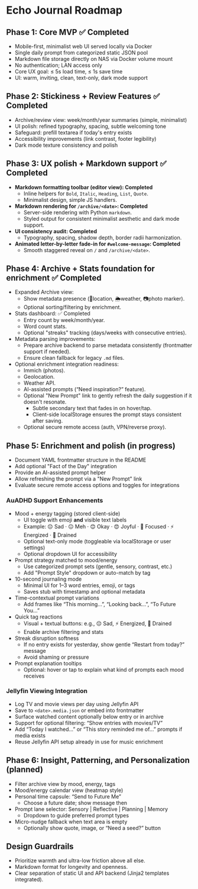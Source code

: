 # Echo Journal Roadmap

## Phase 1: Core MVP ✅ Completed
- Mobile-first, minimalist web UI served locally via Docker
- Single daily prompt from categorized static JSON pool
- Markdown file storage directly on NAS via Docker volume mount
- No authentication; LAN access only
- Core UX goal: ≤ 5s load time, ≤ 1s save time
- UI: warm, inviting, clean, text-only, dark mode support

## Phase 2: Stickiness + Review Features ✅ Completed
- Archive/review view: week/month/year summaries (simple, minimalist)
- UI polish: refined typography, spacing, subtle welcoming tone
- Safeguard: prefill textarea if today's entry exists
- Accessibility improvements (link contrast, footer legibility)
- Dark mode texture consistency and polish

## Phase 3: UX polish + Markdown support ✅ Completed
- **Markdown formatting toolbar (editor view): Completed**
  - Inline helpers for `Bold`, `Italic`, `Heading`, `List`, `Quote`.
  - Minimalist design, simple JS handlers.
- **Markdown rendering for `/archive/<date>`: Completed**
  - Server-side rendering with Python `markdown`.
  - Styled output for consistent minimalist aesthetic and dark mode support.
- **UI consistency audit: Completed** 
  - Typography, spacing, shadow depth, border radii harmonization.
- **Animated letter-by-letter fade-in for `#welcome-message`: Completed**
  - Smooth staggered reveal on `/` and `/archive/<date>`.

## Phase 4: Archive + Stats foundation for enrichment ✅ Completed
- Expanded Archive view:
  - Show metadata presence (📍location, 🌦️weather, 📷photo marker).
  - Optional sorting/filtering by enrichment.
- Stats dashboard: ✅ Completed
  - Entry count by week/month/year.
  - Word count stats.
  - Optional "streaks" tracking (days/weeks with consecutive entries).
- Metadata parsing improvements:
  - Prepare archive backend to parse metadata consistently (frontmatter support if needed).
  - Ensure clean fallback for legacy `.md` files.
- Optional enrichment integration readiness:
  - Immich (photos).
  - Geolocation.
  - Weather API.
  - AI-assisted prompts (“Need inspiration?” feature).
  - Optional "New Prompt" link to gently refresh the daily suggestion if it doesn't resonate.
    - Subtle secondary text that fades in on hover/tap.
    - Client-side localStorage ensures the prompt stays consistent after saving.
  - Optional secure remote access (auth, VPN/reverse proxy).

## Phase 5: Enrichment and polish (in progress)
- Document YAML frontmatter structure in the README
- Add optional "Fact of the Day" integration
- Provide an AI-assisted prompt helper
- Allow refreshing the prompt via a "New Prompt" link
- Evaluate secure remote access options and toggles for integrations

### AuADHD Support Enhancements
- Mood + energy tagging (stored client-side)
  - UI toggle with emoji **and** visible text labels
  - Example: 😔 Sad · 😐 Meh · 😊 Okay · 😍 Joyful · 🧠 Focused · ⚡ Energized · 🪫 Drained
  - Optional text-only mode (toggleable via localStorage or user settings)
  - Optional dropdown UI for accessibility
- Prompt strategy matched to mood/energy
  - Use categorized prompt sets (gentle, sensory, contrast, etc.)
  - Add "Prompt Style" dropdown or auto-match by tag
- 10-second journaling mode
  - Minimal UI for 1–3 word entries, emoji, or tags
  - Saves stub with timestamp and optional metadata
- Time-contextual prompt variations
  - Add frames like “This morning…”, “Looking back…”, “To Future You…”
- Quick tag reactions
  - Visual + textual buttons: e.g., 😔 Sad, ⚡ Energized, 🪫 Drained
  - Enable archive filtering and stats
- Streak disruption softness
  - If no entry exists for yesterday, show gentle “Restart from today?” message
  - Avoid shaming or pressure
- Prompt explanation tooltips
  - Optional: hover or tap to explain what kind of prompts each mood receives

### Jellyfin Viewing Integration
- Log TV and movie views per day using Jellyfin API
- Save to `<date>.media.json` or embed into frontmatter
- Surface watched content optionally below entry or in archive
- Support for optional filtering: “Show entries with movies/TV”
- Add “Today I watched…” or “This story reminded me of…” prompts if media exists
- Reuse Jellyfin API setup already in use for music enrichment

## Phase 6: Insight, Patterning, and Personalization (planned)
- Filter archive view by mood, energy, tags
- Mood/energy calendar view (heatmap style)
- Personal time capsule: “Send to Future Me”
  - Choose a future date; show message then
- Prompt lane selector: Sensory | Reflective | Planning | Memory
  - Dropdown to guide preferred prompt types
- Micro-nudge fallback when text area is empty
  - Optionally show quote, image, or “Need a seed?” button

## Design Guardrails
- Prioritize warmth and ultra-low friction above all else.
- Markdown format for longevity and openness.
- Clear separation of static UI and API backend (Jinja2 templates integrated).
